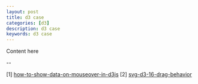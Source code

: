 ```yaml
---
layout: post
title: d3 case
categories: [d3]
description: d3 case
keywords: d3 case
---
```


Content here

--

[1] [how-to-show-data-on-mouseover-in-d3js](https://chartio.com/resources/tutorials/how-to-show-data-on-mouseover-in-d3js/)
[2] [svg-d3-16-drag-behavior](https://www.oxxostudio.tw/articles/201509/svg-d3-16-drag-behavior.html)